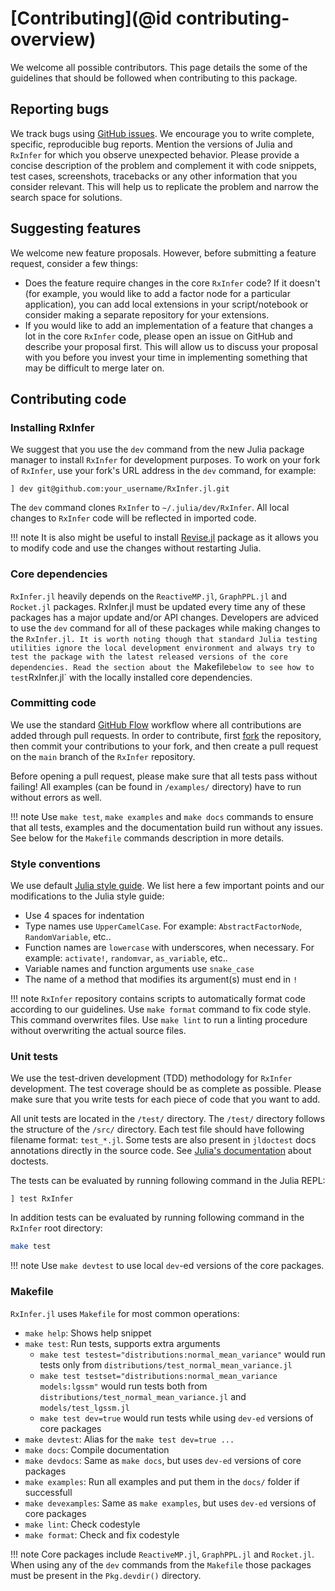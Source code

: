 # [Contributing](@id contributing-overview)

We welcome all possible contributors. This page details the some of the guidelines that should be followed when contributing to this package.

## Reporting bugs

We track bugs using [GitHub issues](https://github.com/biaslab/RxInfer.jl/issues). We encourage you to write complete, specific, reproducible bug reports. Mention the versions of Julia and `RxInfer` for which you observe unexpected behavior. Please provide a concise description of the problem and complement it with code snippets, test cases, screenshots, tracebacks or any other information that you consider relevant. This will help us to replicate the problem and narrow the search space for solutions.

## Suggesting features

We welcome new feature proposals. However, before submitting a feature request, consider a few things:

- Does the feature require changes in the core `RxInfer` code? If it doesn't (for example, you would like to add a factor node for a particular application), you can add local extensions in your script/notebook or consider making a separate repository for your extensions.
- If you would like to add an implementation of a feature that changes a lot in the core `RxInfer` code, please open an issue on GitHub and describe your proposal first. This will allow us to discuss your proposal with you before you invest your time in implementing something that may be difficult to merge later on.

## Contributing code

### Installing RxInfer

We suggest that you use the `dev` command from the new Julia package manager to
install `RxInfer` for development purposes. To work on your fork of `RxInfer`, use your fork's URL address in the `dev` command, for example:

```
] dev git@github.com:your_username/RxInfer.jl.git
```

The `dev` command clones `RxInfer` to `~/.julia/dev/RxInfer`. All local changes to `RxInfer` code will be reflected in imported code.

!!! note
    It is also might be useful to install [Revise.jl](https://github.com/timholy/Revise.jl) package as it allows you to modify code and use the changes without restarting Julia.

### Core dependencies

`RxInfer.jl` heavily depends on the `ReactiveMP.jl`, `GraphPPL.jl` and `Rocket.jl` packages. RxInfer.jl must be updated every time any of these packages has a major update and/or API changes. Developers are adviced to use the `dev` command for all of these packages while making changes to the `RxInfer.jl. It is worth noting though that standard Julia testing utilities ignore the local development environment and always try to test the package with the latest released versions of the core dependencies. Read the section about the `Makefile` below to see how to test `RxInfer.jl` with the locally installed core dependencies.

### Committing code

We use the standard [GitHub Flow](https://guides.github.com/introduction/flow/) workflow where all contributions are added through pull requests. In order to contribute, first [fork](https://guides.github.com/activities/forking/) the repository, then commit your contributions to your fork, and then create a pull request on the `main` branch of the `RxInfer` repository.

Before opening a pull request, please make sure that all tests pass without failing! All examples (can be found in `/examples/` directory) have to run without errors as well. 

!!! note
    Use `make test`, `make examples` and `make docs` commands to ensure that all tests, examples and the documentation build run without any issues. See below for the `Makefile` commands description in more details.

### Style conventions

We use default [Julia style guide](https://docs.julialang.org/en/v1/manual/style-guide/index.html). We list here a few important points and our modifications to the Julia style guide:

- Use 4 spaces for indentation
- Type names use `UpperCamelCase`. For example: `AbstractFactorNode`, `RandomVariable`, etc..
- Function names are `lowercase` with underscores, when necessary. For example: `activate!`, `randomvar`, `as_variable`, etc..
- Variable names and function arguments use `snake_case`
- The name of a method that modifies its argument(s) must end in `!`

!!! note
    `RxInfer` repository contains scripts to automatically format code according to our guidelines. Use `make format` command to fix code style. This command overwrites files. Use `make lint` to run a linting procedure without overwriting the actual source files.

### Unit tests

We use the test-driven development (TDD) methodology for `RxInfer` development. The test coverage should be as complete as possible. Please make sure that you write tests for each piece of code that you want to add.

All unit tests are located in the `/test/` directory. The `/test/` directory follows the structure of the `/src/` directory. Each test file should have following filename format: `test_*.jl`. Some tests are also present in `jldoctest` docs annotations directly in the source code.
See [Julia's documentation](https://docs.julialang.org/en/v1/manual/documentation/index.html) about doctests.

The tests can be evaluated by running following command in the Julia REPL:

```
] test RxInfer
```

In addition tests can be evaluated by running following command in the `RxInfer` root directory:

```bash
make test
```

!!! note 
    Use `make devtest` to use local `dev`-ed versions of the core packages.

### Makefile

`RxInfer.jl` uses `Makefile` for most common operations:

- `make help`: Shows help snippet
- `make test`: Run tests, supports extra arguments
  - `make test testest="distributions:normal_mean_variance"` would run tests only from `distributions/test_normal_mean_variance.jl`
  - `make test testset="distributions:normal_mean_variance models:lgssm"` would run tests both from `distributions/test_normal_mean_variance.jl` and `models/test_lgssm.jl`
  - `make test dev=true` would run tests while using `dev-ed` versions of core packages
- `make devtest`: Alias for the `make test dev=true ...`
- `make docs`: Compile documentation
- `make devdocs`: Same as `make docs`, but uses `dev-ed` versions of core packages
- `make examples`: Run all examples and put them in the `docs/` folder if successfull 
- `make devexamples`: Same as `make examples`, but uses `dev-ed` versions of core packages
- `make lint`: Check codestyle
- `make format`: Check and fix codestyle 

!!! note
    Core packages include `ReactiveMP.jl`, `GraphPPL.jl` and `Rocket.jl`. When using any of the `dev` commands from the `Makefile` those packages must be present in the `Pkg.devdir()` directory.
